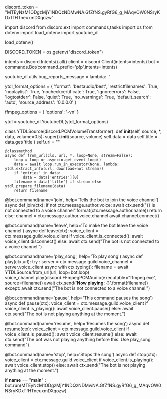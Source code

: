discord_token = "MTEyNzM1ODgzMjY1NDQzNDMwNA.GfZfNS.gyRfG6_g_MAqvOW0NSryKDxTfHTneuxmDXqozw"

import discord
from discord.ext import commands,tasks
import os
from dotenv import load_dotenv
import youtube_dl

load_dotenv()

DISCORD_TOKEN = os.getenv("discord_token")

intents = discord.Intents().all()
client = discord.Client(intents=intents)
bot = commands.Bot(command_prefix='p!p',intents=intents)

youtube_dl.utils.bug_reports_message = lambda: ''

ytdl_format_options = {
    'format': 'bestaudio/best',
    'restrictfilenames': True,
    'noplaylist': True,
    'nocheckcertificate': True,
    'ignoreerrors': False,
    'logtostderr': False,
    'quiet': True,
    'no_warnings': True,
    'default_search': 'auto',
    'source_address': '0.0.0.0'
}

ffmpeg_options = {
    'options': '-vn'
}

ytdl = youtube_dl.YoutubeDL(ytdl_format_options)

class YTDLSource(discord.PCMVolumeTransformer):
    def __init__(self, source, *, data, volume=0.5):
        super().__init__(source, volume)
        self.data = data
        self.title = data.get('title')
        self.url = ""
        
    @classmethod
    async def from_url(cls, url, *, loop=None, stream=False):
        loop = loop or asyncio.get_event_loop()
        data = await loop.run_in_executor(None, lambda: ytdl.extract_info(url, download=not stream))
        if 'entries' in data:
            data = data['entries'][0]
        filename = data['title'] if stream else ytdl.prepare_filename(data)
        return filename
    
@bot.command(name='join', help='Tells the bot to join the voice channel')
async def join(ctx):
    if not ctx.message.author.voice:
        await ctx.send("{} is not connected to a voice channel".format(ctx.message.author.name))
        return
    else:
        channel = ctx.message.author.voice.channel
    await channel.connect()
    
@bot.command(name='leave', help='To make the bot leave the voice channel')
async def leave(ctx):
    voice_client = ctx.message.guild.voice_client
    if voice_client.is_connected():
        await voice_client.disconnect()
    else:
        await ctx.send("The bot is not connected to a voice channel.")
        
@bot.command(name='play_song', help='To play song')
async def play(ctx,url):
    try :
        server = ctx.message.guild
        voice_channel = server.voice_client
        async with ctx.typing():
            filename = await YTDLSource.from_url(url, loop=bot.loop)
            voice_channel.play(discord.FFmpegPCMAudio(executable="ffmpeg.exe", source=filename))
        await ctx.send('**Now playing:** {}'.format(filename))
    except:
        await ctx.send("The bot is not connected to a voice channel.")
        
@bot.command(name='pause', help='This command pauses the song')
async def pause(ctx):
    voice_client = ctx.message.guild.voice_client
    if voice_client.is_playing():
        await voice_client.pause()
    else:
        await ctx.send("The bot is not playing anything at the moment.")
    
@bot.command(name='resume', help='Resumes the song')
async def resume(ctx):
    voice_client = ctx.message.guild.voice_client
    if voice_client.is_paused():
        await voice_client.resume()
    else:
        await ctx.send("The bot was not playing anything before this. Use play_song command")

@bot.command(name='stop', help='Stops the song')
async def stop(ctx):
    voice_client = ctx.message.guild.voice_client
    if voice_client.is_playing():
        await voice_client.stop()
    else:
        await ctx.send("The bot is not playing anything at the moment.")

if __name__ == "__main__" :
    bot.run(MTEyNzM1ODgzMjY1NDQzNDMwNA.GfZfNS.gyRfG6_g_MAqvOW0NSryKDxTfHTneuxmDXqozw)
